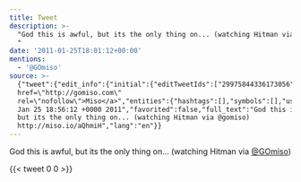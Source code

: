 ```yaml
---
title: Tweet
description: >-
  "God this is awful, but its the only thing on... (watching Hitman via @gomiso)
  "
date: '2011-01-25T18:01:12+00:00'
mentions:
  - '@GOmiso'
source: >-
  {"tweet":{"edit_info":{"initial":{"editTweetIds":["29975844336173056"],"editableUntil":"2011-01-25T19:56:12.871Z","editsRemaining":"5","isEditEligible":true}},"retweeted":false,"source":"<a
  href=\"http://gomiso.com\"
  rel=\"nofollow\">Miso</a>","entities":{"hashtags":[],"symbols":[],"user_mentions":[{"name":"OMISO","screen_name":"GOmiso","indices":["69","76"],"id_str":"920803051","id":"920803051"}],"urls":[]},"display_text_range":["0","99"],"favorite_count":"0","id_str":"29975844336173056","truncated":false,"retweet_count":"0","id":"29975844336173056","created_at":"Tue
  Jan 25 18:56:12 +0000 2011","favorited":false,"full_text":"God this is awful,
  but its the only thing on... (watching Hitman via @gomiso)
  http://miso.io/aQhmiH","lang":"en"}}
---
```

God this is awful, but its the only thing on... (watching Hitman via [@GOmiso](https://twitter.com/@GOmiso)) 
    
{{< tweet 0 0 >}}
    
